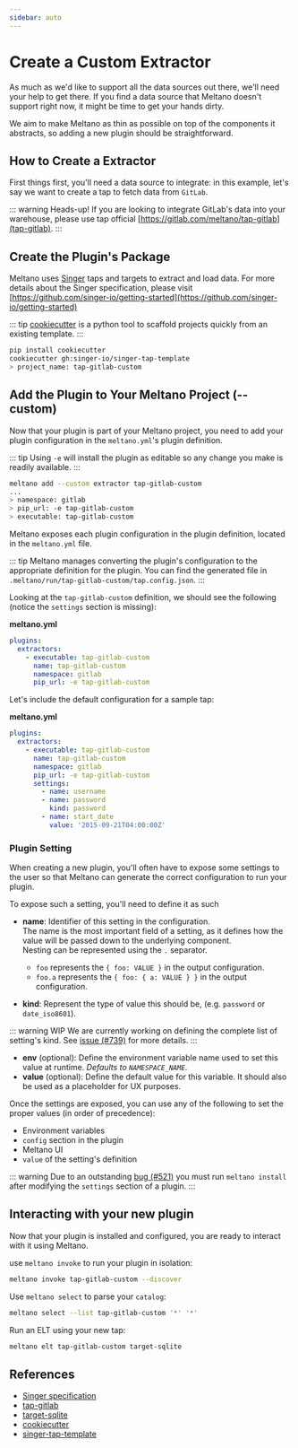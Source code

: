 ```yaml
---
sidebar: auto
---
```


# Create a Custom Extractor

As much as we'd like to support all the data sources out there, we'll need your help to get there. If you find a data source that Meltano doesn't support right now, it might be time to get your hands dirty.

We aim to make Meltano as thin as possible on top of the components it abstracts, so adding a new plugin should be straightforward.

## How to Create a Extractor

First things first, you'll need a data source to integrate: in this example, let's say we want to create a tap to fetch data from `GitLab`.

::: warning Heads-up!
If you are looking to integrate GitLab's data into your warehouse, please use tap official [https://gitlab.com/meltano/tap-gitlab](tap-gitlab).
:::

## Create the Plugin's Package

Meltano uses [Singer](https://singer.io) taps and targets to extract and load data. For more details about the Singer specification, please visit [https://github.com/singer-io/getting-started](https://github.com/singer-io/getting-started)

::: tip
[cookiecutter](https://cookiecutter.readthedocs.io/en/latest/) is a python tool to scaffold projects quickly from an existing template.
:::

```bash
pip install cookiecutter
cookiecutter gh:singer-io/singer-tap-template
> project_name: tap-gitlab-custom
```

## Add the Plugin to Your Meltano Project (--custom)

Now that your plugin is part of your Meltano project, you need to add your plugin configuration in the `meltano.yml`'s plugin definition.

::: tip
Using `-e` will install the plugin as editable so any change you make is readily available.
:::

```bash
meltano add --custom extractor tap-gitlab-custom
...
> namespace: gitlab
> pip_url: -e tap-gitlab-custom
> executable: tap-gitlab-custom
```

Meltano exposes each plugin configuration in the plugin definition, located in the `meltano.yml` file.

::: tip
Meltano manages converting the plugin's configuration to the appropriate definition for the plugin. You can find the generated file in `.meltano/run/tap-gitlab-custom/tap.config.json`.
:::

Looking at the `tap-gitlab-custom` definition, we should see the following (notice the `settings` section is missing):

**meltano.yml**

```yaml
plugins:
  extractors:
    - executable: tap-gitlab-custom
      name: tap-gitlab-custom
      namespace: gitlab
      pip_url: -e tap-gitlab-custom
```

Let's include the default configuration for a sample tap:

**meltano.yml**

```yaml
plugins:
  extractors:
    - executable: tap-gitlab-custom
      name: tap-gitlab-custom
      namespace: gitlab
      pip_url: -e tap-gitlab-custom
      settings:
        - name: username
        - name: password
          kind: password
        - name: start_date
          value: '2015-09-21T04:00:00Z'
```

### Plugin Setting

When creating a new plugin, you'll often have to expose some settings to the user so that Meltano can generate the correct configuration to run your plugin.

To expose such a setting, you'll need to define it as such

- **name**: Identifier of this setting in the configuration.  
  The name is the most important field of a setting, as it defines how the value will be passed down to the underlying component.  
  Nesting can be represented using the `.` separator.

  - `foo` represents the `{ foo: VALUE }` in the output configuration.
  - `foo.a` represents the `{ foo: { a: VALUE } }` in the output configuration.

- **kind**: Represent the type of value this should be, (e.g. `password` or `date_iso8601`).

::: warning WIP
We are currently working on defining the complete list of setting's kind. See [issue (#739)](https://gitlab.com/meltano/meltano/issues/739) for more details.
:::

- **env** (optional): Define the environment variable name used to set this value at runtime. _Defaults to `NAMESPACE_NAME`_.
- **value** (optional): Define the default value for this variable. It should also be used as a placeholder for UX purposes.

Once the settings are exposed, you can use any of the following to set the proper values (in order of precedence):

- Environment variables
- `config` section in the plugin
- Meltano UI
- `value` of the setting's definition

::: warning
Due to an outstanding [bug (#521)](https://gitlab.com/meltano/meltano/issues/521) you must run `meltano install` after modifying the `settings` section of a plugin.
:::

## Interacting with your new plugin

Now that your plugin is installed and configured, you are ready to interact with it using Meltano.

use `meltano invoke` to run your plugin in isolation:

```bash
meltano invoke tap-gitlab-custom --discover
```

Use `meltano select` to parse your `catalog`:

```bash
meltano select --list tap-gitlab-custom '*' '*'
```

Run an ELT using your new tap:

```bash
meltano elt tap-gitlab-custom target-sqlite
```

## References

- [Singer specification](https://github.com/singer-io/getting-started/blob/master/docs/SPEC.md#singer-specification)
- [tap-gitlab](https://gitlab.com/meltano/tap-gitlab)
- [target-sqlite](https://gitlab.com/meltano/target-sqlite)
- [cookiecutter](https://github.com/audreyr/cookiecutter)
- [singer-tap-template](https://github.com/singer-io/singer-tap-template)

